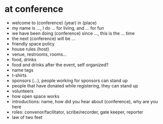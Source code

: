 # at conference

- welcome to (conference) (year) in (place)
- my name is ..., I do ... for living, and ... for fun
- we have been doing (conference) since ..., this is the ... time
- the next (conference) will be ...
- friendly space policy
- house rules (host)
- venue, restrooms, rooms...
- food, drinks
- food and drinks after the event, self organized?
- name tags
- t-shirts
- sponsors (...), people working for sponsors can stand up
- people that have donated while registering, they can stand up
- volunteers
- how open space works
- introductions: name, how did you hear about (conference), why are you here
- roles: convenor/facilitator, scribe/recorder, gate keeper, reporter
- law of two feet
